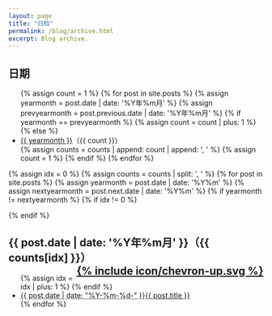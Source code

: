 ```yaml
---
layout: page
title: "归档"
permalink: /blog/archive.html
excerpt: Blog archive.
---
```

<div id="archive">
  <h2>日期</h2>
  <ul>
{% assign count = 1 %}
{% for post in site.posts %}
  {% assign yearmonth = post.date | date: '%Y年%m月' %}
  {% assign prevyearmonth = post.previous.date | date: '%Y年%m月' %}
  {% if yearmonth == prevyearmonth %}
    {% assign count = count | plus: 1 %}
  {% else %}
    <li><a href="#{{ yearmonth }}">{{ yearmonth }}</a>（{{ count }}）</li>
    {% assign counts = counts | append: count | append: ', ' %}
    {% assign count = 1 %}
  {% endif %}
{% endfor %}
  </ul>
</div>

{% assign idx = 0 %}
{% assign counts = counts | split: ', ' %}
{% for post in site.posts %}
  {% assign yearmonth = post.date | date: '%Y%m' %}
  {% assign nextyearmonth = post.next.date | date: '%Y%m' %}
  {% if yearmonth != nextyearmonth %}
    {% if idx != 0 %}
  </ul>
</div>
    {% endif %}
<div class="contents">
  <h2 id="{{ post.date | date: '%Y年%m月' }}">{{ post.date | date: '%Y年%m月' }}（{{ counts[idx] }}）<a href="#archive" style="float:right;">{% include icon/chevron-up.svg %}</a></h2>
  <ul>
    {% assign idx = idx | plus: 1 %}
  {% endif %}
    <li><abbr title="{{ post.date | date_to_xmlschema }}">{{ post.date | date: "%Y-%m-%d-" }}</abbr><a href="{{ post.url }}">{{ post.title }}</a></li>
{% endfor %}
  </ul>
</div>
